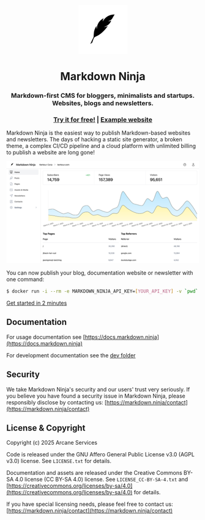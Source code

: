 <p align="center">
  <a href="https://markdown.ninja" target="_blank" rel="noopener"><img alt="Markdown Ninja logo" src="webapp/public/webapp/markdown_ninja_logo_512.png" height="128" /></a>
  <h1 align="center">Markdown Ninja</h1>
  <h3 align="center">Markdown-first CMS for bloggers, minimalists and startups. Websites, blogs and newsletters.</h3>
  <h3 align="center">
    <a href="https://markdown.ninja">Try it for free!</a> | <a href="https://kerkour.com">Example website</a>
  </h3>
</p>

Markdown Ninja is the easiest way to publish Markdown-based websites and newsletters. The days of hacking a static site generator, a broken theme, a complex CI/CD pipeline and a cloud platform with unlimited billing to publish a website are long gone!

![Dashboard screenshot](webapp/public/webapp/about/app_screenshot.png)

You can now publish your blog, documentation website or newsletter with one command:

```bash
$ docker run -i --rm -e MARKDOWN_NINJA_API_KEY=[YOUR_API_KEY] -v `pwd`:/mdninja ghcr.io/bloom42/markdown-ninja publish
```

[Get started in 2 minutes](https://docs.markdown.ninja/cli)


## Documentation

For usage documentation see [https://docs.markdown.ninja](https://docs.markdown.ninja)

For development documentation see the [dev folder](dev)


## Security

We take Markdown Ninja's security and our users' trust very seriously. If you believe you have found a security issue in Markdown Ninja, please responsibly disclose by contacting us: [https://markdown.ninja/contact](https://markdown.ninja/contact)



## License & Copyright

Copyright (c) 2025 Arcane Services

Code is released under the GNU Affero General Public License v3.0 (AGPL v3.0) license. See `LICENSE.txt` for details.

Documentation and assets are released under the Creative Commons BY-SA 4.0 license (CC BY-SA 4.0) license. See `LICENSE_CC-BY-SA-4.txt` and [https://creativecommons.org/licenses/by-sa/4.0](https://creativecommons.org/licenses/by-sa/4.0) for details.

If you have special licensing needs, please feel free to contact us: [https://markdown.ninja/contact](https://markdown.ninja/contact)
